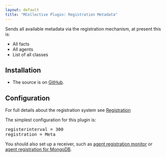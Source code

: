 ```yaml
---
layout: default
title: "MCollective Plugin: Registration Metadata"
---
```


Sends all available metadata via the registration mechanism, at present this is:

 * All facts
 * All agents
 * List of all classes

Installation
-----

 * The source is on [GitHub](https://github.com/puppetlabs/mcollective-plugins/tree/master/registration/).


Configuration
-----

For full details about the registration system see [Registration](https://docs.puppetlabs.com/mcollective/reference/plugins/registration.html)

The simplest configuration for this plugin is:

<pre>
registerinterval = 300
registration = Meta
</pre>

You should also set up a receiver, such as [agent registration monitor](agent_registration_monitor.html) or [agent registration for MongoDB](agent_registration_mongodb.html).
